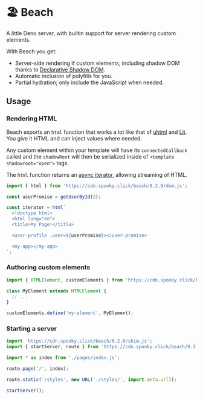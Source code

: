 # 🏖️ Beach

A little Deno server, with builtin support for server rendering custom elements.

With Beach you get:

* Server-side rendering if custom elements, including shadow DOM thanks to [Declarative Shadow DOM](https://web.dev/declarative-shadow-dom/).
* Automatic inclusion of polyfills for you.
* Partial hydration; only include the JavaScript when needed.

## Usage

### Rendering HTML

Beach exports an `html` function that works a lot like that of [uhtml](https://github.com/WebReflection/uhtml) and [Lit](https://lit.dev/). You give it HTML and can inject values where needed.

Any custom element within your template will have its `connectedCallback` called and the `shadowRoot` will then be serialized inside of `<template shadowroot="open">` tags.

The `html` function returns an [async iterator](https://javascript.info/async-iterators-generators), allowing streaming of HTML.

```js
import { html } from 'https://cdn.spooky.click/beach/0.2.0/dom.js';

const userPromise = getUserById(2);

const iterator = html`
  <!doctype html>
  <html lang="en">
  <title>My Page!</title>

  <user-profile .user=${userPromise}></user-promise>

  <my-app></my-app>
`;
```

### Authoring custom elements

```js
import { HTMLElement, customElements } from 'https://cdn.spooky.click/beach/0.2.0/dom.js';

class MyElement extends HTMLElement {
  // ...
}

customElements.define('my-element', MyElement);
```

### Starting a server

```js
import 'https://cdn.spooky.click/beach/0.2.0/shim.js';
import { startServer, route } from 'https://cdn.spooky.click/beach/0.2.0/mod.js';

import * as index from './pages/index.js';

route.page('/', index);

route.static('/styles', new URL('./styles/', import.meta.url));

startServer();
```